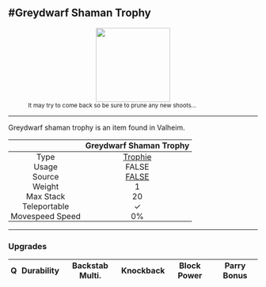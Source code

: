 <meta property="og:title" content="Greydwarf Shaman Trophy - MoreValheim" /><meta property="og:type" content="website" /><meta property="og:image" content="/assets/greydwarf_shaman_trophy.png" /><meta property="og:description" content="Greydwarf Shaman Trophy is an item found in Valheim." /><meta name="theme-color" content="#546D78"><meta name="twitter:card" content="summary_large_image">
#Greydwarf Shaman Trophy
-------------
<style>img {width:20px;}.tb {width:150px;display: block;margin-left: auto;margin-right: auto;}</style>

<style>.md-typeset table:not([class]) th:not([align]) {min-width:unset!important;}</style>
<style>td{padding:0em 0.3em!important;text-align:center!important;border-left:.05rem solid var(--md-default-fg-color--lightest)}</style>

<style>th{padding:0.1em 0.3em!important;text-align:center!important;font-weight:bold}</style>

<style>pre{text-align:right!important}</style>
<style>table tr td:first-child {border-left: 0;};</style>

<figure><img src="/assets/greydwarf_shaman_trophy.png" class="tb" /><figcaption><small>It may try to come back so be sure to prune any new shoots...</small></figcaption></figure>

-------------

Greydwarf shaman trophy is an item found in Valheim.

|        | Greydwarf Shaman Trophy              |
| ----------- | ------------------------------------ |
| Type | [Trophie](../../types/trophie)
| Usage | FALSE<br>
| Source | [FALSE](../../items/false)
| Weight | 1 |
| Max Stack | 20 |
| Teleportable | ✓
| Movespeed Speed | 0%


-------------

### Upgrades
| Q | Durability | Backstab Multi. | Knockback | Block Power | Parry Bonus
| - | - | - | - | - | - 
